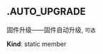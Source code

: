 <a name="secondOptions.AUTO_UPGRADE"></a>

## .AUTO\_UPGRADE
固件升级——固件自动升级, `可选`

**Kind**: static member  
